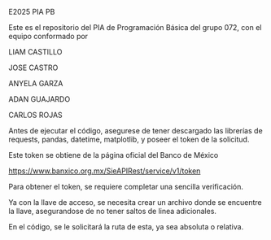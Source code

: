E2025 PIA PB

Este es el repositorio del PIA de Programación Básica del grupo 072, con el equipo conformado por 

LIAM CASTILLO

JOSE CASTRO

ANYELA GARZA

ADAN GUAJARDO

CARLOS ROJAS

Antes de ejecutar el código, asegurese de tener descargado las librerías de requests, pandas, datetime, matplotlib, y poseer el token de la solicitud.

Este token se obtiene de la página oficial del Banco de México

https://www.banxico.org.mx/SieAPIRest/service/v1/token

Para obtener el token, se requiere completar una sencilla verificación. 

Ya con la llave de acceso, se necesita crear un archivo donde se encuentre la llave, asegurandose de no tener saltos de linea adicionales.

En el código, se le solicitará la ruta de esta, ya sea absoluta o relativa.
